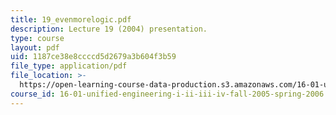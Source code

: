 ```yaml
---
title: 19_evenmorelogic.pdf
description: Lecture 19 (2004) presentation.
type: course
layout: pdf
uid: 1187ce38e8ccccd5d2679a3b604f3b59
file_type: application/pdf
file_location: >-
  https://open-learning-course-data-production.s3.amazonaws.com/16-01-unified-engineering-i-ii-iii-iv-fall-2005-spring-2006/1187ce38e8ccccd5d2679a3b604f3b59_19_evenmorelogic.pdf
course_id: 16-01-unified-engineering-i-ii-iii-iv-fall-2005-spring-2006
---
```

